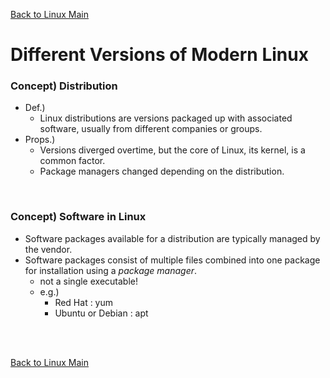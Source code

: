 [Back to Linux Main](../main.md)

# Different Versions of Modern Linux

### Concept) Distribution
- Def.)
  - Linux distributions are versions packaged up with associated software, usually from different companies or groups.
- Props.)
  - Versions diverged overtime, but the core of Linux, its kernel, is a common factor.
  - Package managers changed depending on the distribution.

<br>

### Concept) Software in Linux
- Software packages available for a distribution are typically managed by the vendor.
- Software packages consist of multiple files combined into one package for installation using a *package manager*.
  - not a single executable!
  - e.g.)
    - Red Hat : yum
    - Ubuntu or Debian : apt

<br>



<br>

[Back to Linux Main](../main.md)